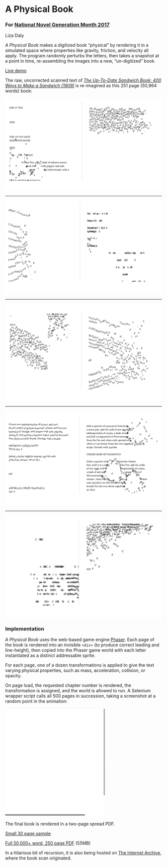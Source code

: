 # A Physical Book
### For <a href="https://github.com/NaNoGenMo/2017">National Novel Generation Month 2017</a>
Liza Daly

_A Physical Book_ makes a digitized book “physical” by rendering it in a simulated space where properties like gravity, friction, and velocity all apply. The program randomly perturbs the letters, then takes a snapshot at a point in time, re-assembling the images into a new, “un-digitized” book.

<a href="https://lizadaly.com/projects/a-physical-book/">Live demo</a>

The raw, uncorrected scanned text of _<a href="https://publicdomainreview.org/collections/the-up-to-date-sandwich-book-400-ways-to-make-a-sandwich-1909/">The Up-To-Date Sandwich Book: 400 Ways to Make a Sandwich (1909)</a>_ is re-imagined as this 251 page (50,964 words) book:

<img src="examples/sample7.png">
<hr>
<img src="examples/sample8.png">
<hr>
<img src="examples/sample11.png">
<hr>
<img src="examples/sample9.png">
<hr>
<img src="examples/sample2.png">


### Implementation
_A Physical Book_ uses the web-based game engine <a href="https://phaser.io">Phaser</a>. Each page of the book is rendered into an invisible `<div>` (to produce correct leading and line-height), then copied into the Phaser game world with each letter instantiated as a distinct addressable sprite.

For each page, one of a dozen transformations is applied to give the text varying physical properties, such as mass, acceleration, collision, or opacity.

On page load, the requested chapter number is rendered, the transformation is assigned, and the world is allowed to run. A Selenium wrapper script calls all 500 pages in succession, taking a screenshot at a random point in the animation:

<img src="examples/animation.gif">

The final book is rendered in a two-page spread PDF.

<a href="nanogenmo2017-lizadaly-small.pdf">Small 30 page sample</a>.

<a href="https://www.dropbox.com/s/lphwafia5qskokt/nanogenmo2017-lizadaly.pdf?dl=0">Full 50,000+ word, 250 page PDF</a> (55MB)

In a hilarious bit of recursion, it is also being hosted on <a href="https://archive.org/details/a_physical_book_liza_daly">The Internet Archive</a>, where the book scan originated.
